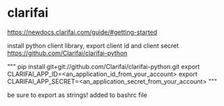 # clarifai

https://newdocs.clarifai.com/guide/#getting-started

install python client library, export client id and client secret
https://github.com/Clarifai/clarifai-python

"""
pip install git+git://github.com/Clarifai/clarifai-python.git
export CLARIFAI_APP_ID=<an_application_id_from_your_account>
export CLARIFAI_APP_SECRET=<an_application_secret_from_your_account>
"""

be sure to export as strings! added to bashrc file